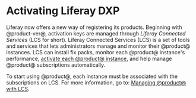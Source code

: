 # Activating Liferay DXP 

Liferay now offers a new way of registering its products. Beginning with
@product-ver@, activation keys are managed through _Liferay Connected Services_
(LCS for short). Liferay Connected Services (LCS) is a set
of tools and services that lets administrators manage and monitor their
@product@ instances. LCS can install fix packs, monitor each
@product@ instance's performance, 
[activate each @product@ instance](/documentation/7.0/deploy/-/official_documentation/deployment/activating-liferay-dxp),
and help manage @product@ subscriptions automatically.

To start using @product@, each instance must be associated with the
subscriptions on LCS. For more information, go to: 
[Managing @product@ with LCS](/documentation/7.0/deploy/-/official_documentation/deployment/managing-liferay-with-liferay-connected-services).

